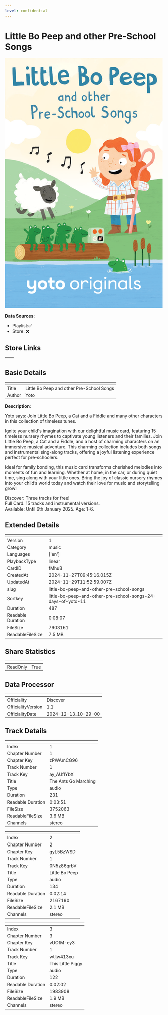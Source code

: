 ```yaml
---
level: confidential
---
```

# Little Bo Peep and other Pre-School Songs 

![card_[fMhuB].png](../../img/cards/card_[fMhuB].png)

**Data Sources**: 

- Playlist:✅
- Store: ❌


## Store Links

| <!-- --> | <!-- --> |
| - | - |


## Basic Details

| <!-- --> | <!-- --> |
| - | - |
| Title | Little Bo Peep and other Pre-School Songs  |
| Author | Yoto |

**Description**:

Yoto says: Join Little Bo Peep, a Cat and a Fiddle and many other characters in this collection of timeless tunes.

Ignite your child's imagination with our delightful music card, featuring 15 timeless nursery rhymes to captivate young listeners and their families. Join Little Bo Peep, a Cat and a Fiddle, and a host of charming characters on an immersive musical adventure. This charming collection includes both songs and instrumental sing-along tracks, offering a joyful listening experience perfect for pre-schoolers.

Ideal for family bonding, this music card transforms cherished melodies into moments of fun and learning. Whether at home, in the car, or during quiet time, sing along with your little ones. Bring the joy of classic nursery rhymes into your child’s world today and watch their love for music and storytelling grow!

Discover: Three tracks for free!   
Full Card: 15 tracks and instrumental versions.  
Available: Until 6th January 2025. 
Age: 1-6.


## Extended Details

| <!-- --> | <!-- --> |
| - | - |
| Version | 1 |
| Category | music |
| Languages | ['en'] |
| PlaybackType | linear |
| CardID | fMhuB |
| CreatedAt | 2024-11-27T09:45:16.015Z |
| UpdatedAt | 2024-11-29T11:52:59.007Z |
| slug | little-bo-peep-and-other-pre-school-songs |
| Sortkey | little-bo-peep-and-other-pre-school-songs-24-days-of-yoto-11 |
| Duration | 487 |
| Readable Duration | 0:08:07 |
| FileSize | 7903161 |
| ReadableFileSize | 7.5 MB |


## Share Statistics

| <!-- --> | <!-- --> |
| - | - |
| ReadOnly | True |


## Data Processor

| <!-- --> | <!-- --> |
| - | - |
| Officiality | Discover
| OfficialityVersion | 1.1
| OfficialityDate | 2024-12-13_10-29-00


## Track Details

| <!-- --> | <!-- --> |
| - | - |
| Index | 1 |
| Chapter Number | 1 |
| Chapter Key | zPWAmCG96 |
| Track Number | 1 |
| Track Key | ay_AUfIYbX |
| Title | The Ants Go Marching |
| Type | audio |
| Duration | 231 |
| Readable Duration | 0:03:51 |
| FileSize | 3752063 |
| ReadableFileSize | 3.6 MB |
| Channels | stereo |

| <!-- --> | <!-- --> |
| - | - |
| Index | 2 |
| Chapter Number | 2 |
| Chapter Key | gyL5BzWSD |
| Track Number | 1 |
| Track Key | 0N5z86qrbV |
| Title | Little Bo Peep |
| Type | audio |
| Duration | 134 |
| Readable Duration | 0:02:14 |
| FileSize | 2167190 |
| ReadableFileSize | 2.1 MB |
| Channels | stereo |

| <!-- --> | <!-- --> |
| - | - |
| Index | 3 |
| Chapter Number | 3 |
| Chapter Key | vUOfM-ey3 |
| Track Number | 1 |
| Track Key | wtljw413xu |
| Title | This Little Piggy |
| Type | audio |
| Duration | 122 |
| Readable Duration | 0:02:02 |
| FileSize | 1983908 |
| ReadableFileSize | 1.9 MB |
| Channels | stereo |

